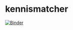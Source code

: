# kennismatcher
[![Binder](https://mybinder.org/badge_logo.svg)](https://mybinder.org/v2/gh/Rukshar/kennismatcher/HEAD)
